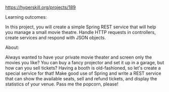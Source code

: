 https://hyperskill.org/projects/189

Learning outcomes: 

In this project, you will create a simple Spring REST service that will help you manage a small movie theatre. Handle HTTP requests in controllers, create services and respond with JSON objects.

About:

Always wanted to have your private movie theater and screen only the movies you like? You can buy a fancy projector and set it up in a garage, but how can you sell tickets? Having a booth is old-fashioned, so let's create a special service for that! Make good use of Spring and write a REST service that can show the available seats, sell and refund tickets, and display the statistics of your venue. Pass me the popcorn, please!
